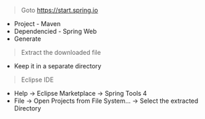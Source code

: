 > Goto https://start.spring.io
  - Project - Maven
  - Dependencied - Spring Web
  - Generate
> Extract the downloaded file
  - Keep it in a separate directory
> Eclipse IDE
  - Help -> Eclipse Marketplace -> Spring Tools 4
  - File -> Open Projects from File System... -> Select the extracted Directory
> 
